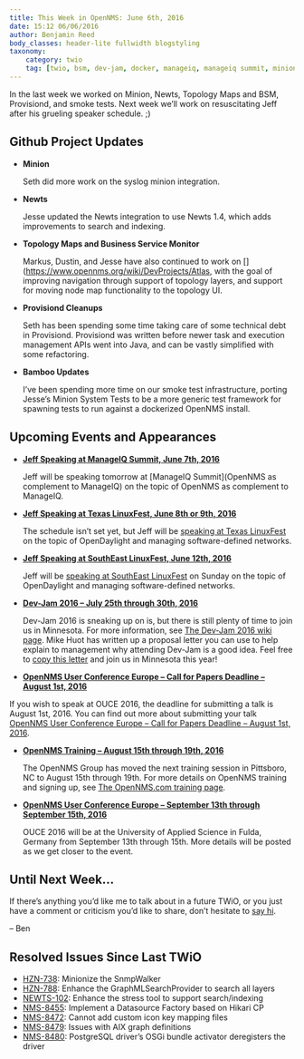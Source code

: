 ```yaml
---
title: This Week in OpenNMS: June 6th, 2016
date: 15:12 06/06/2016
author: Benjamin Reed
body_classes: header-lite fullwidth blogstyling
taxonomy:
    category: twio
    tag: [twio, bsm, dev-jam, docker, manageiq, manageiq summit, minion, newts, ouce, provisiond, smoke tests, syslog, texas linux fest, topology maps, training, twio, txlf]
---
```


In the last week we worked on Minion, Newts, Topology Maps and BSM, Provisiond, and smoke tests.  Next week we&#8217;ll work on resuscitating Jeff after his grueling speaker schedule.  ;)

Github Project Updates
----------------------

* __Minion__

  Seth did more work on the syslog minion integration.

* __Newts__

  Jesse updated the Newts integration to use Newts 1.4, which adds improvements to search and indexing.

* __Topology Maps and Business Service Monitor__

  Markus, Dustin, and Jesse have also continued to work on [](https://www.opennms.org/wiki/DevProjects/Atlas, with the goal of improving navigation through support of topology layers, and support for moving node map functionality to the topology UI.

* __Provisiond Cleanups__

  Seth has been spending some time taking care of some technical debt in Provisiond.  Provisiond was written before newer task and execution management APIs went into Java, and can be vastly simplified with some refactoring.

* __Bamboo Updates__

  I&#8217;ve been spending more time on our smoke test infrastructure, porting Jesse&#8217;s Minion System Tests to be a more generic test framework for spawning tests to run against a dockerized OpenNMS install.

Upcoming Events and Appearances
-------------------------------

* __[Jeff Speaking at ManageIQ Summit, June 7th, 2016](http://manageiq.org/summit/)__

  Jeff will be speaking tomorrow at [ManageIQ Summit](OpenNMS as complement to ManageIQ) on the topic of OpenNMS as complement to ManageIQ.

* __[Jeff Speaking at Texas LinuxFest, June 8th or 9th, 2016](http://2016.texaslinuxfest.org/node/25)__

  The schedule isn&#8217;t set yet, but Jeff will be [speaking at Texas LinuxFest](http://2016.texaslinuxfest.org/node/25) on the topic of OpenDaylight and managing software-defined networks.

* __[Jeff Speaking at SouthEast LinuxFest, June 12th, 2016](http://www.southeastlinuxfest.org/)__

  Jeff will be [speaking at SouthEast LinuxFest](http://www.southeastlinuxfest.org/) on Sunday on the topic of OpenDaylight and managing software-defined networks.

* **[Dev-Jam 2016 – July 25th through 30th, 2016](https://www.opennms.org/wiki/Dev-Jam_2016)**

  Dev-Jam 2016 is sneaking up on is, but there is still plenty of time to join us in Minnesota.  For more information, see [The Dev-Jam 2016 wiki page](https://www.opennms.org/wiki/Dev-Jam_2016).
  Mike Huot has written up a proposal letter you can use to help explain to management why attending Dev-Jam is a good idea.  Feel free to [copy this letter](https://docs.google.com/document/d/1VerZYe5LwMT_1j5ISAsNU9-ZGcwY_zdA_4DODNlBpYg/edit?usp=sharing) and join us in Minnesota this year!

* __[OpenNMS User Conference Europe – Call for Papers Deadline – August 1st, 2016](http://www.opennms.eu/2016/06/call-for-papers-ouce-2016/)__

If you wish to speak at OUCE 2016, the deadline for submitting a talk is August 1st, 2016.  You can find out more about submitting your talk [OpenNMS User Conference Europe – Call for Papers Deadline – August 1st, 2016](http://www.opennms.eu/2016/06/call-for-papers-ouce-2016/).

* __[OpenNMS Training – August 15th through 19th, 2016](http://www.opennms.com/training)__

  The OpenNMS Group has moved the next training session in Pittsboro, NC to August 15th through 19th.  For more details on OpenNMS training and signing up, see [The OpenNMS.com training page](http://www.opennms.com/training/).

* __[OpenNMS User Conference Europe – September 13th through September 15th, 2016](https://ouce.opennms.eu)__

  OUCE 2016 will be at the University of Applied Science in Fulda, Germany from September 13th through 15th.  More details will be posted as we get closer to the event.

Until Next Week…
----------------

If there’s anything you’d like me to talk about in a future TWiO, or you just have a comment or criticism you’d like to share, don’t hesitate to [say hi](mailto:twio@opennms.org).

– Ben

Resolved Issues Since Last TWiO
-------------------------------

* [HZN-738](http://issues.opennms.org/browse/HZN-738): Minionize the SnmpWalker
* [HZN-788](http://issues.opennms.org/browse/HZN-788): Enhance the GraphMLSearchProvider to search all layers
* [NEWTS-102](http://issues.opennms.org/browse/NEWTS-102): Enhance the stress tool to support search/indexing
* [NMS-8455](http://issues.opennms.org/browse/NMS-8455): Implement a Datasource Factory based on Hikari CP
* [NMS-8472](http://issues.opennms.org/browse/NMS-8472): Cannot add custom icon key mapping files
* [NMS-8479](http://issues.opennms.org/browse/NMS-8479): Issues with AIX graph definitions
* [NMS-8480](http://issues.opennms.org/browse/NMS-8480): PostgreSQL driver&#8217;s OSGi bundle activator deregisters the driver
